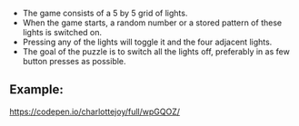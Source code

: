 * The game consists of a 5 by 5 grid of lights.
* When the game starts, a random number or a stored pattern of these lights is switched on.
* Pressing any of the lights will toggle it and the four adjacent lights.
* The goal of the puzzle is to switch all the lights off, preferably in as few button presses as possible.

## Example:

https://codepen.io/charlottejoy/full/wpGQOZ/
